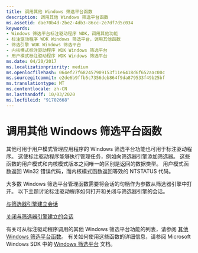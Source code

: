```yaml
---
title: 调用其他 Windows 筛选平台函数
description: 调用其他 Windows 筛选平台函数
ms.assetid: dae70b4d-2be2-4db3-86cc-2e7df7d5c034
keywords:
- Windows 筛选平台标注驱动程序 WDK，调用其他功能
- 标注驱动程序 WDK Windows 筛选平台，调用其他函数
- 筛选引擎 WDK Windows 筛选平台
- 内核模式标注驱动程序 WDK Windows 筛选平台
- 用户模式标注驱动程序 WDK Windows 筛选平台
ms.date: 04/20/2017
ms.localizationpriority: medium
ms.openlocfilehash: 064ef27f682457909153f11e6418d6f652aac00c
ms.sourcegitcommit: e2de6b9ffb5c7356deb864f9da879533f49b25bf
ms.translationtype: MT
ms.contentlocale: zh-CN
ms.lasthandoff: 10/03/2020
ms.locfileid: "91702668"
---
```

# <a name="calling-other-windows-filtering-platform-functions"></a>调用其他 Windows 筛选平台函数


其他可用于用户模式管理应用程序的 Windows 筛选平台功能也可用于标注驱动程序。 这使标注驱动程序能够执行管理任务，例如向筛选器引擎添加筛选器。 这些函数的用户模式和内核模式版本之间唯一的区别是返回的数据类型。 用户模式函数返回 Win32 错误代码，而内核模式函数返回等效的 NTSTATUS 代码。

大多数 Windows 筛选平台管理函数需要将会话的句柄作为参数从筛选器引擎中打开。 以下主题讨论标注驱动程序如何打开和关闭与筛选器引擎的会话。

[与筛选器引擎建立会话](opening-a-session-to-the-filter-engine.md)

[关闭与筛选器引擎建立的会话](closing-a-session-to-the-filter-engine.md)

有关可从标注驱动程序调用的其他 Windows 筛选平台功能的列表，请参阅 [其他 Windows 筛选平台函数](calling-other-windows-filtering-platform-functions.md)。 有关如何使用这些函数的详细信息，请参阅 Microsoft Windows SDK 中的 [Windows 筛选平台](https://go.microsoft.com/fwlink/p/?linkid=90220) 文档。

 

 





